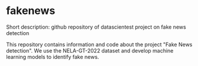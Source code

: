 # fakenews
Short description: github repository of datascientest project on fake news detection

This repository contains information and code about the project "Fake News detection". We use the NELA-GT-2022 dataset and develop machine learning models to identify fake news.
